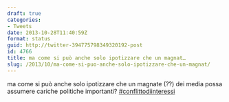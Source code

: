 ```yaml
---
draft: true
categories:
- Tweets
date: 2013-10-28T11:40:59Z
format: status
guid: http://twitter-394775798349320192-post
id: 4766
title: ma come si può anche solo ipotizzare che un magnat…
slug: /2013/10/ma-come-si-puo-anche-solo-ipotizzare-che-un-magnat/
---
```


ma come si può anche solo ipotizzare che un magnate (??) dei media possa assumere cariche politiche importanti? [#conflittodiinteressi](http://twitter.com/search?q=%23conflittodiinteressi)